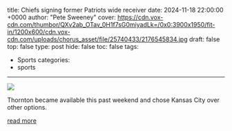 title: Chiefs signing former Patriots wide receiver
date: 2024-11-18 22:00:00 +0000
author: "Pete Sweeney"
cover: https://cdn.vox-cdn.com/thumbor/QXv2ab_OTav_0H1f7sG0miyadLk=/0x0:3900x1950/fit-in/1200x600/cdn.vox-cdn.com/uploads/chorus_asset/file/25740433/2176545834.jpg
draft: false
top: false
type: post
hide: false
toc: false
tags:
  - Sports
categories:
  - sports
---

![](https://cdn.vox-cdn.com/thumbor/QXv2ab_OTav_0H1f7sG0miyadLk=/0x0:3900x1950/fit-in/1200x600/cdn.vox-cdn.com/uploads/chorus_asset/file/25740433/2176545834.jpg)

Thornton became available this past weekend and chose Kansas City over other options.

[read more](https://www.arrowheadpride.com/2024/11/18/24299996/chiefs-news-tyquan-thornton-signing-kansas-city-practice-squad)
